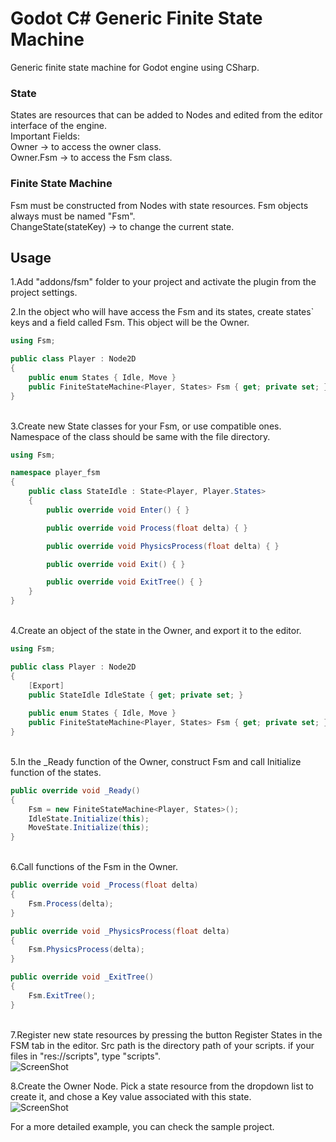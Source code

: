 # Godot C#  Generic Finite State Machine

Generic finite state machine for Godot engine using CSharp.

### State
States are resources that can be added to Nodes and edited from the editor interface of the engine. \
Important Fields: \
Owner -> to access the owner class. \
Owner.Fsm -> to access the Fsm class.

### Finite State Machine
Fsm must be constructed from Nodes with state resources. Fsm objects always must be named "Fsm". \
ChangeState(stateKey) -> to change the current state.

## Usage
1.Add "addons/fsm" folder to your project and activate the plugin from the project settings.

2.In the object who will have access the Fsm and its states, create states`
keys and a field called Fsm. This object will be the Owner.
```csharp
using Fsm;

public class Player : Node2D
{
    public enum States { Idle, Move }
    public FiniteStateMachine<Player, States> Fsm { get; private set; }
}
```
\
3.Create new State classes for your Fsm, or use compatible ones. Namespace of the class should be 
same with the file directory.
```csharp
using Fsm;

namespace player_fsm
{
    public class StateIdle : State<Player, Player.States>
    {
        public override void Enter() { }

        public override void Process(float delta) { }

        public override void PhysicsProcess(float delta) { }

        public override void Exit() { }

        public override void ExitTree() { }
    }
}
```
\
4.Create an object of the state in the Owner, and export it to the editor.
```csharp
using Fsm;

public class Player : Node2D
{
    [Export]
    public StateIdle IdleState { get; private set; }
    
    public enum States { Idle, Move }
    public FiniteStateMachine<Player, States> Fsm { get; private set; }
}
```
\
5.In the _Ready function of the Owner, construct Fsm and call Initialize function of the states.
```csharp
public override void _Ready()
{
    Fsm = new FiniteStateMachine<Player, States>();
    IdleState.Initialize(this);
    MoveState.Initialize(this);
}
```
\
6.Call functions of the Fsm in the Owner.
```csharp
public override void _Process(float delta)
{
    Fsm.Process(delta);
}

public override void _PhysicsProcess(float delta)
{
    Fsm.PhysicsProcess(delta);
}

public override void _ExitTree()
{
    Fsm.ExitTree();
}
```
\
7.Register new state resources by pressing the button Register States in the FSM tab in the 
editor. Src path is the directory path of your scripts. if your files in "res://scripts", type "scripts". \
![ScreenShot](https://raw.github.com/Tinky364/GodotFiniteStateMachine/master/img/fsm.png)

8.Create the Owner Node. Pick a state resource from the dropdown list to create it, and chose a Key value associated with this state. \
![ScreenShot](https://raw.github.com/Tinky364/GodotFiniteStateMachine/master/img/state_resource.png)


For a more detailed example, you can check the sample project.